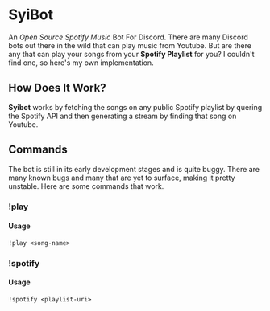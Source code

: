# SyiBot
An *Open Source Spotify Music* Bot For Discord. There are many Discord bots out there in the wild that can play music from Youtube. But are there any that can play your songs from your **Spotify Playlist** for you? I couldn't find one, so here's my own implementation.

## How Does It Work?
**Syibot** works by fetching the songs on any public Spotify playlist by quering the Spotify API and then generating a stream by finding that song on Youtube.

## Commands
The bot is still in its early development stages and is quite buggy. There are many known bugs and many that are yet to surface, making it pretty unstable. Here are some commands that work.

### !play
#### Usage 
`!play <song-name>`

### !spotify
#### Usage
`!spotify <playlist-uri>`
